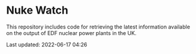# Nuke Watch

This repository includes code for retrieving the latest information available on the output of EDF nuclear power plants in the UK.

Last updated: 2022-06-17 04:26